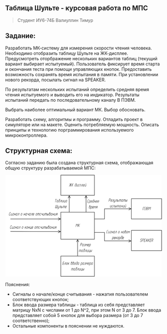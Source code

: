 ## Таблица Шульте - курсовая работа по МПС
> Студент ИУ6-74Б Валиуллин Тимур
## Задание:
Разработать МК-систему для измерения скорости чтения человека. Необходимо отобразить таблицу Шульте на ЖК-дисплее. Предусмотреть оторбражение нескольких вариантов таблиц (текущий вариант выбирает испытуемый). Пользователь фиксирует время старта и окончания теста при помощи управляющих кнопок. Предоставить возможность сохранять время испытания в памяти. При установлении нового рекорда, посылать сигнал на SPEAKER.
  
По результатам нескольких испытаний определить средняя время чтения испытуемого и выводить его на индикатор. Результаты испытаний передать по последовательному каналу В ПЭВМ.
  
Выбрать наиболее оптимальный вариант МК. Выбор обосновать.
  
Разработать схему, алгоритмы и программу. Отладить проект в симуляторе или на макете. Оценить потребляемую мощность. Описать принципы и технологию порграммирования используемого микроконтроллера.

## Структурная схема:
Согласно заданию была создана структурная схема, отображающая общую структуру разрабатываемой МПС:

![Структурная схема](scheme/pictures/struct.jpg)

Пояснения:
- Сигналы о начале/конце считывания - нажатия пользователем соответствующих кнопок;
- Блок ввода размера таблицы - таблица из себя представляет матрицу NxN с числами от 1 до N^2, при этом N от 3 до 7. Блок ввода представляет собой 5 кнопок для выбора размера (от 3 до 7 соответственно);
- Остальные компоненты в пояснении не нуждаются.
